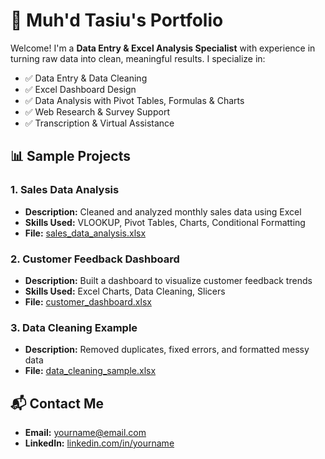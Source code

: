# 🌟 Muh'd Tasiu's Portfolio

Welcome! I'm a **Data Entry & Excel Analysis Specialist** with experience in turning raw data into clean, meaningful results. I specialize in:

- ✅ Data Entry & Data Cleaning
- ✅ Excel Dashboard Design
- ✅ Data Analysis with Pivot Tables, Formulas & Charts
- ✅ Web Research & Survey Support
- ✅ Transcription & Virtual Assistance

## 📊 Sample Projects

### 1. Sales Data Analysis
- **Description:** Cleaned and analyzed monthly sales data using Excel
- **Skills Used:** VLOOKUP, Pivot Tables, Charts, Conditional Formatting
- **File:** [sales_data_analysis.xlsx](link-to-file)

### 2. Customer Feedback Dashboard
- **Description:** Built a dashboard to visualize customer feedback trends
- **Skills Used:** Excel Charts, Data Cleaning, Slicers
- **File:** [customer_dashboard.xlsx](link-to-file)

### 3. Data Cleaning Example
- **Description:** Removed duplicates, fixed errors, and formatted messy data
- **File:** [data_cleaning_sample.xlsx](link-to-file)

## 📬 Contact Me
- **Email:** yourname@email.com
- **LinkedIn:** [linkedin.com/in/yourname](#)
